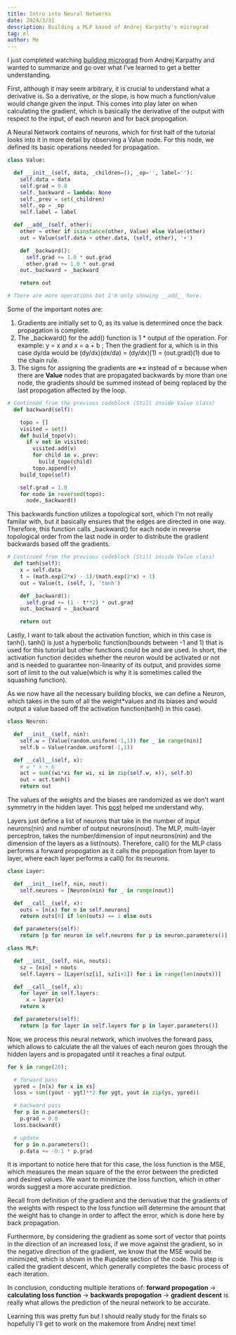 ```yaml
---
title: Intro into Neural Networks
date: 2024/3/31
description: Building a MLP based of Andrej Karpathy's micrograd
tag: ml
author: Me
---
```


I just completed watching [building micrograd](https://www.youtube.com/watch?v=VMj-3S1tku0&ab_channel=AndrejKarpathy) from Andrej Karpathy and wanted to summarize and go over what I've learned to get a better understanding.

First, although it may seem arbitrary, it is crucial to understand what a derivative is. So a derivative, or the slope, is how much a function/value would change given the input. This comes into play later on when calculating the gradient, which is basically the derivative of the output with respect to the input, of each neuron and for back propogation.

A Neural Network contains of neurons, which for first half of the tutorial looks into it in more detail by observing a Value node. For this node, we defined its basic operations needed for propagation.

```py
class Value:

  def __init__(self, data, _children=(), _op='', label=''):
    self.data = data
    self.grad = 0.0
    self._backward = lambda: None
    self._prev = set(_children)
    self._op = _op
    self.label = label

  def __add__(self, other):
    other = other if isinstance(other, Value) else Value(other)
    out = Value(self.data + other.data, (self, other), '+')

    def _backward():
      self.grad += 1.0 * out.grad
      other.grad += 1.0 * out.grad
    out._backward = _backward

    return out

# There are more operations but I'm only showing __add__ here.
```

Some of the important notes are:

1. Gradients are initially set to 0, as its value is determined once the back propagation is complete.
2. The \_backward() for the add() function is 1 \* output of the operation. For example: y = x and x = a + b ; Then the gradient for a, which is in this case dy/da would be (dy/dx)(dx/da) = (dy/dx)(1) = (out.grad)(1) due to the chain rule.
3. The signs for assigning the gradients are **+=** instead of **=** because when there are **Value** nodes that are propagated backwards by more than one node, the gradients should be summed instead of being replaced by the last propogation affected by the loop.

```py
# Continued from the previous codeblock (Still inside Value class)
  def backward(self):

    topo = []
    visited = set()
    def build_topo(v):
      if v not in visited:
        visited.add(v)
        for child in v._prev:
          build_topo(child)
        topo.append(v)
    build_topo(self)

    self.grad = 1.0
    for node in reversed(topo):
      node._backward()
```

This backwards function utilizes a topological sort, which I'm not really familar with, but it basically ensures that the edges are directed in one way. Therefore, this function calls \_backward() for each node in reverse topological order from the last node in order to distribute the gradient backwards based off the gradients.

```py
# Continued from the previous codeblock (Still inside Value class)
  def tanh(self):
    x = self.data
    t = (math.exp(2*x) - 1)/(math.exp(2*x) + 1)
    out = Value(t, (self, ), 'tanh')

    def _backward():
      self.grad += (1 - t**2) * out.grad
    out._backward = _backward

    return out
```

Lastly, I want to talk about the activation function, which in this case is tanh(). tanh() is just a hyperbolic function(bounds between -1 and 1) that is used for this tutorial but other functions could be and are used. In short, the activation function decides whether the neuron would be activated or not and is needed to guarantee non-linearity of its output, and provides some sort of limit to the out value(which is why it is sometimes called the squashing function).

As we now have all the necessary building blocks, we can define a Neuron, which takes in the sum of all the weight\*values and its biases and would output a value based off the activation function(tanh() in this case).

```py
class Neuron:

  def __init__(self, nin):
    self.w = [Value(random.uniform(-1,1)) for _ in range(nin)]
    self.b = Value(random.uniform(-1,1))

  def __call__(self, x):
    # w * x + b
    act = sum((wi*xi for wi, xi in zip(self.w, x)), self.b)
    out = act.tanh()
    return out
```

The values of the weights and the biases are randomized as we don't want symmetry in the hidden layer. This [post](https://stackoverflow.com/questions/20027598/why-should-weights-of-neural-networks-be-initialized-to-random-numbers) helped me understand why.

Layers just define a list of neurons that take in the number of input neurons(nin) and number of output neurons(nout). The MLP, multi-layer perceptron, takes the number/dimension of input neurons(nin) and the dimension of the layers as a list(nouts). Therefore, call() for the MLP class performs a forward propogation as it calls the propogation from layer to layer, where each layer performs a call() for its neurons.

```py
class Layer:

  def __init__(self, nin, nout):
    self.neurons = [Neuron(nin) for _ in range(nout)]

  def __call__(self, x):
    outs = [n(x) for n in self.neurons]
    return outs[0] if len(outs) == 1 else outs

  def parameters(self):
    return [p for neuron in self.neurons for p in neuron.parameters()]

class MLP:

  def __init__(self, nin, nouts):
    sz = [nin] + nouts
    self.layers = [Layer(sz[i], sz[i+1]) for i in range(len(nouts))]

  def __call__(self, x):
    for layer in self.layers:
      x = layer(x)
    return x

  def parameters(self):
    return [p for layer in self.layers for p in layer.parameters()]

```

Now, we process this neural network, which involves the forward pass, which allows to calculate the all the values of each neuron goes through the hidden layers and is propagated until it reaches a final output.

```py
for k in range(20):

  # forward pass
  ypred = [n(x) for x in xs]
  loss = sum((yout - ygt)**2 for ygt, yout in zip(ys, ypred))

  # backward pass
  for p in n.parameters():
    p.grad = 0.0
  loss.backward()

  # update
  for p in n.parameters():
    p.data += -0.1 * p.grad
```

It is important to notice here that for this case, the loss function is the MSE, which measures the mean square of the the error between the predicted and desired values. We want to minimize the loss function, which in other words suggest a more accurate prediction.

Recall from definition of the gradient and the derivative that the gradients of the weights with respect to the loss function will determine the amount that the weight has to change in order to affect the error, which is done here by back propagation.

Furthermore, by considering the gradient as some sort of vector that points in the direction of an increased loss, if we move against the gradient, so in the negative direction of the gradient, we know that the MSE would be minimized, which is shown in the #update section of the code. This step is called the gradient descent, which generally completes the basic process of each iteration.

In conclusion, conducting multiple iterations of: **forward propogation** -> **calculating loss function** -> **backwards propogation** -> **gradient descent** is really what allows the prediction of the neural network to be accurate.

Learning this was pretty fun but I should really study for the finals so hopefully I'll get to work on the makemore from Andrej next time!
